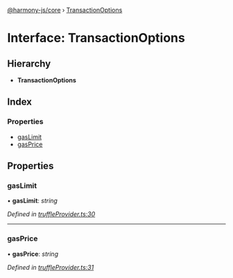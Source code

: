 [@harmony-js/core](../globals.md) › [TransactionOptions](transactionoptions.md)

# Interface: TransactionOptions

## Hierarchy

* **TransactionOptions**

## Index

### Properties

* [gasLimit](transactionoptions.md#gaslimit)
* [gasPrice](transactionoptions.md#gasprice)

## Properties

###  gasLimit

• **gasLimit**: *string*

*Defined in [truffleProvider.ts:30](https://github.com/FireStack-Lab/Harmony-sdk-core/blob/6759acb/packages/harmony-core/src/truffleProvider.ts#L30)*

___

###  gasPrice

• **gasPrice**: *string*

*Defined in [truffleProvider.ts:31](https://github.com/FireStack-Lab/Harmony-sdk-core/blob/6759acb/packages/harmony-core/src/truffleProvider.ts#L31)*
